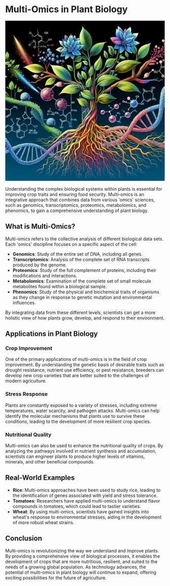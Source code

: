 # Multi-Omics in Plant Biology

![Multi-omics analysis in plant biology](https://raw.githubusercontent.com/Kanakjr/100-days-of-AI-Writing/main/images/Multi-Omics-in-Plant-Biology.png)

Understanding the complex biological systems within plants is essential for improving crop traits and ensuring food security. Multi-omics is an integrative approach that combines data from various 'omics' sciences, such as genomics, transcriptomics, proteomics, metabolomics, and phenomics, to gain a comprehensive understanding of plant biology.

## What is Multi-Omics?

Multi-omics refers to the collective analysis of different biological data sets. Each 'omics' discipline focuses on a specific aspect of the cell:

- **Genomics**: Study of the entire set of DNA, including all genes.
- **Transcriptomics**: Analysis of the complete set of RNA transcripts produced by the genome.
- **Proteomics**: Study of the full complement of proteins, including their modifications and interactions.
- **Metabolomics**: Examination of the complete set of small molecule metabolites found within a biological sample.
- **Phenomics**: Study of the physical and biochemical traits of organisms as they change in response to genetic mutation and environmental influences.

By integrating data from these different levels, scientists can get a more holistic view of how plants grow, develop, and respond to their environment.

## Applications in Plant Biology

### Crop Improvement

One of the primary applications of multi-omics is in the field of crop improvement. By understanding the genetic basis of desirable traits such as drought resistance, nutrient use efficiency, or pest resistance, breeders can develop new crop varieties that are better suited to the challenges of modern agriculture.

### Stress Response

Plants are constantly exposed to a variety of stresses, including extreme temperatures, water scarcity, and pathogen attacks. Multi-omics can help identify the molecular mechanisms that plants use to survive these conditions, leading to the development of more resilient crop species.

### Nutritional Quality

Multi-omics can also be used to enhance the nutritional quality of crops. By analyzing the pathways involved in nutrient synthesis and accumulation, scientists can engineer plants to produce higher levels of vitamins, minerals, and other beneficial compounds.

## Real-World Examples

- **Rice**: Multi-omics approaches have been used to study rice, leading to the identification of genes associated with yield and stress tolerance.
- **Tomatoes**: Researchers have applied multi-omics to understand flavor compounds in tomatoes, which could lead to tastier varieties.
- **Wheat**: By using multi-omics, scientists have gained insights into wheat's response to environmental stresses, aiding in the development of more robust wheat strains.

## Conclusion

Multi-omics is revolutionizing the way we understand and improve plants. By providing a comprehensive view of biological processes, it enables the development of crops that are more nutritious, resilient, and suited to the needs of a growing global population. As technology advances, the potential of multi-omics in plant biology will continue to expand, offering exciting possibilities for the future of agriculture.

